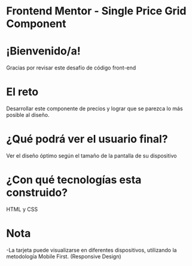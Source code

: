 # Frontend Mentor - Single Price Grid Component

# ¡Bienvenido/a!

Gracias por revisar este desafío de código front-end

# El reto

Desarrollar este componente de precios y lograr que se parezca lo más posible al diseño.

# ¿Qué podrá ver el usuario final?

Ver el diseño óptimo según el tamaño de la pantalla de su dispositivo

# ¿Con qué tecnologías esta construido?

HTML y CSS

# Nota

-La tarjeta puede visualizarse en diferentes dispositivos, utilizando la metodología Mobile First. (Responsive Design)
